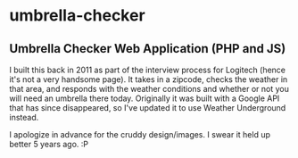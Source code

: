 # umbrella-checker
## Umbrella Checker Web Application (PHP and JS)

I built this back in 2011 as part of the interview process for Logitech (hence it's not a very handsome page). It takes in a zipcode, checks the weather in that area, and responds with the weather conditions and whether or not you will need an umbrella there today. Originally it was built with a Google API that has since disappeared, so I've updated it to use Weather Underground instead.

I apologize in advance for the cruddy design/images. I swear it held up better 5 years ago. :P
